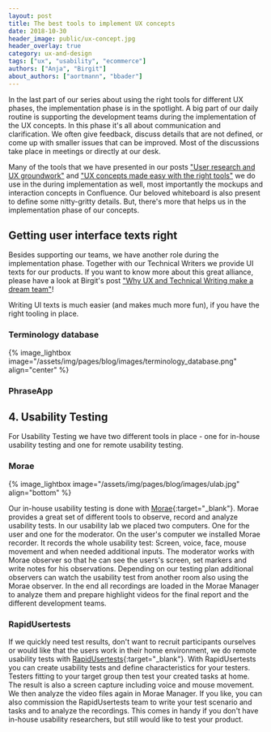 ```yaml
---
layout: post
title: The best tools to implement UX concepts
date: 2018-10-30
header_image: public/ux-concept.jpg
header_overlay: true
category: ux-and-design
tags: ["ux", "usability", "ecommerce"]
authors: ["Anja", "Birgit"]
about_authors: ["aortmann", "bbader"]
---
```


In the last part of our series about using the right tools for different UX phases, the implementation phase is in the spotlight.
A big part of our daily routine is supporting the development teams during the implementation of the UX concepts.
In this phase it's all about communication and clarification.
We often give feedback, discuss details that are not defined, or come up with smaller issues that can be improved.
Most of the discussions take place in meetings or directly at our desk.

Many of the tools that we have presented in our posts ["User research and UX groundwork"](/blog/ux-and-design/useful-ux-tools-for-research-and-groundwork/) and ["UX concepts made easy with the right tools"](/blog/ux-and-design/ux-concepts-made-easy-with-the-right-tools/) we do use in the during implementation as well, most importantly the mockups and interaction concepts in Confluence.
Our beloved whiteboard is also present to define some nitty-gritty details.
But, there's more that helps us in the implementation phase of our concepts.

## Getting user interface texts right

Besides supporting our teams, we have another role during the implementation phase.
Together with our Technical Writers we provide UI texts for our products. If you want to know more about this great alliance, please have a look at Birgit's post ["Why UX and Technical Writing make a dream team"](/blog/techcomm-and-socialmedia/why-ux-and-technical-writing-make-a-dream-team/)!

Writing UI texts is much easier (and makes much more fun), if you have the right tooling in place.

### Terminology database
{% image_lightbox image="/assets/img/pages/blog/images/terminology_database.png" align="center" %}



### PhraseApp


## 4. Usability Testing

For Usability Testing we have two different tools in place - one for in-house usability testing and one for remote usability testing.

### Morae
{% image_lightbox image="/assets/img/pages/blog/images/ulab.jpg" align="bottom" %}

Our in-house usability testing is done with [Morae](https://www.techsmith.com/morae.html){:target="_blank"}. Morae provides a great set of different tools to observe, record and analyze usability tests. In our usability lab we placed two computers. One for the user and one for the moderator. On the user's computer we installed Morae recorder. It records the whole usability test: Screen, voice, face, mouse movement and when needed additional inputs. The moderator works with Morae observer so that he can see the users's screen, set markers and write notes for his observations. Depending on our testing plan additional observers can watch the usability test from another room also using the Morae observer. In the end all recordings are loaded in the Morae Manager to analyze them and prepare highlight videos for the final report and the different development teams.   

### RapidUsertests

If we quickly need test results, don't want to recruit participants ourselves or would like that the users work in their home environment, we do remote usability tests with [RapidUsertests](https://rapidusertests.com/){:target="_blank"}. With RapidUsertests you can create usability tests and define characteristics for your testers. Testers fitting to your target group then test your created tasks at home. The result is also a screen capture including voice and mouse movement. We then analyze the video files again in Morae Manager. If you like, you can also commission the RapidUsertests team to write your test scenario and tasks and to analyze the recordings. This comes in handy if you don't have in-house usability researchers, but still would like to test your product.